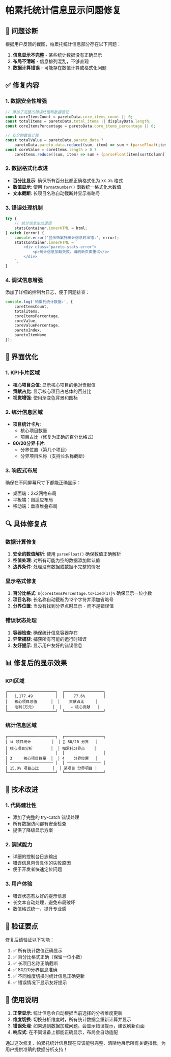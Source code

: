 # 帕累托统计信息显示问题修复

## 🔧 问题诊断

根据用户反馈的截图，帕累托统计信息部分存在以下问题：
1. **信息显示不完整** - 某些统计数据没有正确显示
2. **布局不清晰** - 信息排列混乱，不够直观
3. **数据计算错误** - 可能存在数值计算或格式化问题

## ✅ 修复内容

### 1. 数据安全性增强
```javascript
// 添加了完整的错误处理和数据验证
const coreItemsCount = paretoData.core_items_count || 0;
const totalItems = paretoData.total_items || displayData.length;
const coreItemsPercentage = paretoData.core_items_percentage || 0;

// 安全的数值计算
const totalValue = paretoData.pareto_data ? 
    paretoData.pareto_data.reduce((sum, item) => sum + (parseFloat(item[sortColumn]) || 0), 0) : 0;
const coreValue = coreItems.length > 0 ? 
    coreItems.reduce((sum, item) => sum + (parseFloat(item[sortColumn]) || 0), 0) : 0;
```

### 2. 数据格式化改进
- **百分比显示**: 确保所有百分比都正确格式化为 `XX.X%` 格式
- **数值显示**: 使用 `formatNumber()` 函数统一格式化大数值
- **文本截断**: 长项目名称自动截断并显示省略号

### 3. 错误处理机制
```javascript
try {
    // 统计信息生成逻辑
    statsContainer.innerHTML = html;
} catch (error) {
    console.error('显示帕累托统计信息时出错:', error);
    statsContainer.innerHTML = `
        <div class="pareto-stats-error">
            <p>统计信息加载失败，请刷新页面重试</p>
        </div>
    `;
}
```

### 4. 调试信息增强
添加了详细的控制台日志，便于问题排查：
```javascript
console.log('帕累托统计数据:', {
    coreItemsCount,
    totalItems,
    coreItemsPercentage,
    coreValue,
    coreValuePercentage,
    paretoIndex,
    paretoItemName
});
```

## 🎨 界面优化

### 1. KPI卡片区域
- **核心项目总值**: 显示核心项目的绝对贡献值
- **贡献占比**: 显示核心项目占总体的百分比
- **视觉增强**: 使用渐变色背景和图标

### 2. 统计信息区域
- **项目统计卡片**: 
  - 核心项目数量
  - 项目占比（修复为正确的百分比格式）
- **80/20分界卡片**:
  - 分界位置（第几个项目）
  - 分界项目名称（支持长名称截断）

### 3. 响应式布局
确保在不同屏幕尺寸下都能正确显示：
- 桌面端：2x2网格布局
- 平板端：自适应布局
- 移动端：垂直堆叠布局

## 🔍 具体修复点

### 数据计算修复
1. **安全的数值解析**: 使用 `parseFloat()` 确保数值正确解析
2. **空值处理**: 对所有可能为空的数据添加默认值
3. **边界条件**: 处理没有数据或数据不完整的情况

### 显示格式修复
1. **百分比格式**: `${coreItemsPercentage.toFixed(1)}%` 确保显示一位小数
2. **项目名称**: 长名称自动截断为12个字符并添加省略号
3. **分界位置**: 当没有找到分界点时显示 `-` 而不是错误值

### 错误状态处理
1. **容器检查**: 确保统计信息容器存在
2. **异常捕获**: 捕获所有可能的运行时错误
3. **友好提示**: 显示用户友好的错误信息

## 📊 修复后的显示效果

### KPI区域
```
┌─────────────────────┐  ┌─────────────────┐
│   1,177.49          │  │    77.6%        │
│   核心项目总值      │  │    贡献占比     │
│   毛利(万元)        │  │    ↗ 核心贡献   │
└─────────────────────┘  └─────────────────┘
```

### 统计信息区域
```
┌─────────────────────┐  ┌─────────────────┐
│ 📊 项目统计         │  │ 🎯 80/20 分界   │
│ 核心项目分析        │  │ 帕累托分界点    │
│                     │  │                 │
│ 3     核心项目数量  │  │ 4    分界位置   │
│ ─────────────────── │  │ ─────────────── │
│ 15.0% 项目占比      │  │ 某项目 分界项目 │
└─────────────────────┘  └─────────────────┘
```

## 🚀 技术改进

### 1. 代码健壮性
- 添加了完整的 try-catch 错误处理
- 所有数据访问都有安全检查
- 提供了降级显示方案

### 2. 调试能力
- 详细的控制台日志输出
- 错误信息包含具体的失败原因
- 便于开发者快速定位问题

### 3. 用户体验
- 错误状态有友好的提示信息
- 长文本自动处理，避免布局破坏
- 数值格式统一，提升专业感

## 🎯 验证要点

修复后请验证以下功能：
1. ✅ 所有统计数值正确显示
2. ✅ 百分比格式正确（保留一位小数）
3. ✅ 长项目名称正确截断
4. ✅ 80/20分界信息准确
5. ✅ 不同维度切换时统计信息正确更新
6. ✅ 错误情况下显示友好提示

## 📝 使用说明

1. **正常显示**: 统计信息会自动根据当前选择的分析维度更新
2. **维度切换**: 切换分析维度时，所有统计数据会重新计算并显示
3. **错误处理**: 如果遇到数据加载问题，会显示错误提示，建议刷新页面
4. **响应式**: 在不同设备上都能正确显示，布局会自动适配

通过这次修复，帕累托统计信息现在应该能够完整、清晰地展示所有关键指标，为用户提供准确的数据分析支持！
